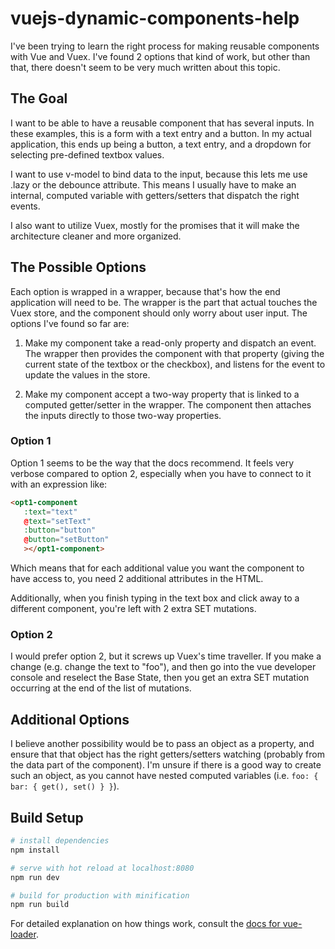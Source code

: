# vuejs-dynamic-components-help

I've been trying to learn the right process for making reusable components with
Vue and Vuex. I've found 2 options that kind of work, but other than that, there
doesn't seem to be very much written about this topic.

## The Goal

I want to be able to have a reusable component that has several inputs. In these
examples, this is a form with a text entry and a button. In my actual
application, this ends up being a button, a text entry, and a dropdown for
selecting pre-defined textbox values.

I want to use v-model to bind data to the input, because this lets me use .lazy
or the debounce attribute. This means I usually have to make an internal,
computed variable with getters/setters that dispatch the right events.

I also want to utilize Vuex, mostly for the promises that it will make the
architecture cleaner and more organized.

## The Possible Options

Each option is wrapped in a wrapper, because that's how the end application will
need to be. The wrapper is the part that actual touches the Vuex store, and the
component should only worry about user input. The options I've found so far are:

1. Make my component take a read-only property and dispatch an event. The
wrapper then provides the component with that property (giving the current state
of the textbox or the checkbox), and listens for the event to update the values
in the store.

2. Make my component accept a two-way property that is linked to a computed
getter/setter in the wrapper. The component then attaches the inputs directly to
those two-way properties.

### Option 1

Option 1 seems to be the way that the docs recommend. It feels very verbose
compared to option 2, especially when you have to connect to it with an
expression like:

```html
<opt1-component
   :text="text"
   @text="setText"
   :button="button"
   @button="setButton"
   ></opt1-component>
```

Which means that for each additional value you want the component to have access
to, you need 2 additional attributes in the HTML.

Additionally, when you finish typing in the text box and click away to a different component, you're left with 2 extra SET mutations.

### Option 2

I would prefer option 2, but it screws up Vuex's time traveller. If you make a
change (e.g. change the text to "foo"), and then go into the vue developer
console and reselect the Base State, then you get an extra SET mutation
occurring at the end of the list of mutations.

## Additional Options

I believe another possibility would be to pass an object as a property, and
ensure that that object has the right getters/setters watching (probably from
the data part of the component). I'm unsure if there is a good way to create
such an object, as you cannot have nested computed variables (i.e. `foo: { bar:
{ get(), set() } }`).

## Build Setup

``` bash
# install dependencies
npm install

# serve with hot reload at localhost:8080
npm run dev

# build for production with minification
npm run build
```

For detailed explanation on how things work, consult the [docs for vue-loader](http://vuejs.github.io/vue-loader).
